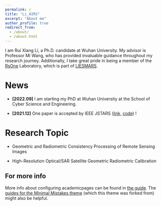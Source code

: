 ```yaml
---
permalink: /
title: "Li_AIRS"
excerpt: "About me"
author_profile: true
redirect_from: 
  - /about/
  - /about.html
---
```


I am Rui Xiang Li, a Ph.D. candidate at Wuhan University. My advisor is Professor Mi Wang, who has provided invaluable guidance throughout my research journey. Additionally, I take great pride in being a member of the [RsOne](http://rsone.whu.edu.cn/) Laboratory, which is part of [LIESMARS](http://liesmars.whu.edu.cn/).

News
======
- **[2022.09]** I am starting my PhD at Wuhan University at the School of Cyber Science and Engineering.

- **[2021.12]** One paper is accepted by IEEE JSTARS ([link](https://ieeexplore.ieee.org/document/9286545/), [code](https://lirxairs.github.io/)) !

Research Topic
======
- Geometric and Radiometric Consistency Processing of Remote Sensing Images

- High-Resolution Optical/SAR Satellite Geometric Radiometric Calibration

For more info
------
More info about configuring academicpages can be found in [the guide](https://academicpages.github.io/markdown/). The [guides for the Minimal Mistakes theme](https://mmistakes.github.io/minimal-mistakes/docs/configuration/) (which this theme was forked from) might also be helpful.
